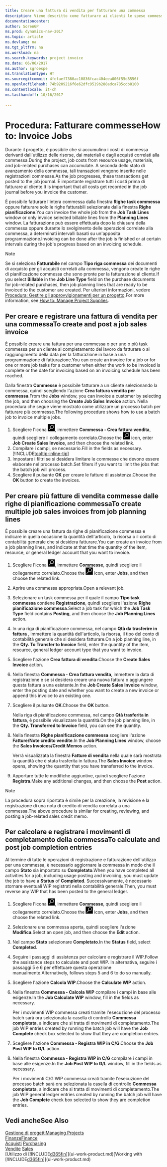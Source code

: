 ```yaml
---
title: Creare una fattura di vendita per fatturare una commessa
description: Viene descritto come fatturare ai clienti le spese commessa durante lo svolgimento di un progetto.
documentationcenter: 
author: SorenGP
ms.prod: dynamics-nav-2017
ms.topic: article
ms.devlang: na
ms.tgt_pltfrm: na
ms.workload: na
ms.search.keywords: project invoice
ms.date: 06/06/2017
ms.author: sgroespe
ms.translationtype: HT
ms.sourcegitcommit: 4fefaef7380ac10836fcac404eea006f55d8556f
ms.openlocfilehash: 74b9209216f6e62dfc9519b288adca785cdb8100
ms.contentlocale: it-ch
ms.lasthandoff: 10/16/2017

---
```

# <a name="how-to-invoice-jobs"></a><span data-ttu-id="b8d20-103">Procedura: Fatturare commesse</span><span class="sxs-lookup"><span data-stu-id="b8d20-103">How to: Invoice Jobs</span></span>
<span data-ttu-id="b8d20-104">Durante il progetto, è possibile che si accumulino i costi di commessa derivanti dall'utilizzo delle risorse, dai materiali e dagli acquisti correlati alla commessa.</span><span class="sxs-lookup"><span data-stu-id="b8d20-104">During the project, job costs from resource usage, materials, and job-related purchases can accumulate.</span></span> <span data-ttu-id="b8d20-105">A seconda dello stato di avanzamento della commessa, tali transazioni vengono inserite nelle registrazioni commesse.</span><span class="sxs-lookup"><span data-stu-id="b8d20-105">As the job progresses, these transactions get posted to the job journal.</span></span> <span data-ttu-id="b8d20-106">È importante registrare tutti i costi prima di fatturare al cliente.</span><span class="sxs-lookup"><span data-stu-id="b8d20-106">It is important that all costs get recorded in the job journal before you invoice the customer.</span></span>

<span data-ttu-id="b8d20-107">È possibile fatturare l'intera commessa dalla finestra **Righe task commessa** oppure fatturare solo le righe fatturabili selezionate dalla finestra **Righe pianificazione**.</span><span class="sxs-lookup"><span data-stu-id="b8d20-107">You can invoice the whole job from the **Job Task Lines** window or only invoice selected billable lines from the **Planning Lines** window.</span></span> <span data-ttu-id="b8d20-108">La fatturazione può essere effettuata dopo la chiusura della commessa oppure durante lo svolgimento delle operazioni correlate alla commessa, a determinati intervalli basati su un'apposita programmazione.</span><span class="sxs-lookup"><span data-stu-id="b8d20-108">Invoicing can be done after the job is finished or at certain intervals during the job's progress based on an invoicing schedule.</span></span>

> [!NOTE]  
>   <span data-ttu-id="b8d20-109">Se si seleziona **Fatturabile** nel campo **Tipo riga commessa** dei documenti di acquisto per gli acquisti correlati alla commessa, vengono create le righe di pianificazione commessa che sono pronte per la fatturazione al cliente.</span><span class="sxs-lookup"><span data-stu-id="b8d20-109">If you select **Billable** in the **Job Line Type** field on the purchase documents for job-related purchases, then job planning lines that are ready to be invoiced to the customer are created.</span></span> <span data-ttu-id="b8d20-110">Per ulteriori informazioni, vedere [Procedura: Gestire gli approvvigionamenti per un progetto](projects-how-manage-project-supplies.md).</span><span class="sxs-lookup"><span data-stu-id="b8d20-110">For more information, see [How to: Manage Project Supplies](projects-how-manage-project-supplies.md).</span></span>

## <a name="to-create-and-post-a-job-sales-invoice"></a><span data-ttu-id="b8d20-111">Per creare e registrare una fattura di vendita per una commessa</span><span class="sxs-lookup"><span data-stu-id="b8d20-111">To create and post a job sales invoice</span></span>
<span data-ttu-id="b8d20-112">È possibile creare una fattura per una commessa o per uno o più task commessa per un cliente al completamento del lavoro da fatturare o al raggiungimento della data per la fatturazione in base a una programmazione di fatturazione.</span><span class="sxs-lookup"><span data-stu-id="b8d20-112">You can create an invoice for a job or for one or more job tasks for a customer when either the work to be invoiced is complete or the date for invoicing based on an invoicing schedule has been reached.</span></span>

<span data-ttu-id="b8d20-113">Dalla finestra **Commesse** è possibile fatturare a un cliente selezionando la commessa, quindi scegliendo l'azione **Crea fattura vendita per commessa**.</span><span class="sxs-lookup"><span data-stu-id="b8d20-113">From the **Jobs** window, you can invoice a customer by selecting the job, and then choosing the **Create Job Sales Invoice** action.</span></span> <span data-ttu-id="b8d20-114">Nella procedura che segue viene mostrato come utilizzare un processo batch per fatturare più commesse.</span><span class="sxs-lookup"><span data-stu-id="b8d20-114">The following procedure shows how to use a batch job to invoice multiple jobs.</span></span>  

1. <span data-ttu-id="b8d20-115">Scegliere l'icona ![Cerca pagina o report](media/ui-search/search_small.png "icona Cerca pagina o report"), immettere **Commessa - Crea fattura vendita**, quindi scegliere il collegamento correlato.</span><span class="sxs-lookup"><span data-stu-id="b8d20-115">Choose the ![Search for Page or Report](media/ui-search/search_small.png "Search for Page or Report icon") icon, enter **Job Create Sales Invoice**, and then choose the related link.</span></span>  
2. <span data-ttu-id="b8d20-116">Compilare i campi, se necessario.</span><span class="sxs-lookup"><span data-stu-id="b8d20-116">Fill in the fields as necessary.</span></span> [!INCLUDE[tooltip-inline-tip](includes/tooltip-inline-tip_md.md)]
3. <span data-ttu-id="b8d20-117">Impostare i filtri se si desidera limitare le commesse che devono essere elaborate nel processo batch.</span><span class="sxs-lookup"><span data-stu-id="b8d20-117">Set filters if you want to limit the jobs that the batch job will process.</span></span>
4. <span data-ttu-id="b8d20-118">Scegliere il pulsante **OK** per creare le fatture di assistenza.</span><span class="sxs-lookup"><span data-stu-id="b8d20-118">Choose the **OK** button to create the invoices.</span></span>  

## <a name="to-create-multiple-job-sales-invoices-from-job-planning-lines"></a><span data-ttu-id="b8d20-119">Per creare più fatture di vendita commesse dalle righe di pianificazione commessa</span><span class="sxs-lookup"><span data-stu-id="b8d20-119">To create multiple job sales invoices from job planning lines</span></span>
<span data-ttu-id="b8d20-120">È possibile creare una fattura da righe di pianificazione commessa e indicare in quella occasione la quantità dell'articolo, la risorsa o il conto di contabilità generale che si desidera fatturare.</span><span class="sxs-lookup"><span data-stu-id="b8d20-120">You can create an invoice from a job planning lines, and indicate at that time the quantity of the item, resource, or general ledger account that you want to invoice.</span></span>

1. <span data-ttu-id="b8d20-121">Scegliere l'icona ![Cerca pagina o report](media/ui-search/search_small.png "icona Cerca pagina o report"), immettere **Commesse**, quindi scegliere il collegamento correlato.</span><span class="sxs-lookup"><span data-stu-id="b8d20-121">Choose the ![Search for Page or Report](media/ui-search/search_small.png "Search for Page or Report icon") icon, enter **Jobs**, and then choose the related link.</span></span>
2. <span data-ttu-id="b8d20-122">Aprire una commessa appropriata.</span><span class="sxs-lookup"><span data-stu-id="b8d20-122">Open a relevant job.</span></span>
3. <span data-ttu-id="b8d20-123">Selezionare un task commessa per il quale il campo **Tipo task commessa** contiene **Registrazione**, quindi scegliere l'azione **Righe pianificazione commessa**.</span><span class="sxs-lookup"><span data-stu-id="b8d20-123">Select a job task for which the **Job Task Type** field contains **Posting**, and then choose the **Job Planning Lines** action.</span></span>  
4. <span data-ttu-id="b8d20-124">In una riga di pianificazione commessa, nel campo **Qtà da trasferire in fattura** , immettere la quantità dell'articolo, la risorsa, il tipo del conto di contabilità generale che si desidera fatturare.</span><span class="sxs-lookup"><span data-stu-id="b8d20-124">On a job planning line, in the **Qty. To Transfer to Invoice** field, enter the quantity of the item, resource, general ledger account type that you want to invoice.</span></span>  
5. <span data-ttu-id="b8d20-125">Scegliere l'azione **Crea fattura di vendita**.</span><span class="sxs-lookup"><span data-stu-id="b8d20-125">Choose the **Create Sales Invoice** action.</span></span>
6. <span data-ttu-id="b8d20-126">Nella finestra **Commessa - Crea fattura vendita**, immettere la data di registrazione e se si desidera creare una nuova fattura o aggiungere questa fattura a una esistente.</span><span class="sxs-lookup"><span data-stu-id="b8d20-126">In the **Job Create Sales Invoice** window, enter the posting date and whether you want to create a new invoice or append this invoice to an existing one.</span></span>
7. <span data-ttu-id="b8d20-127">Scegliere il pulsante **OK**.</span><span class="sxs-lookup"><span data-stu-id="b8d20-127">Choose the **OK** button.</span></span>  

    <span data-ttu-id="b8d20-128">Nella riga di pianificazione commessa, nel campo **Qtà trasferita in fattura**, è possibile visualizzare la quantità.</span><span class="sxs-lookup"><span data-stu-id="b8d20-128">On the job planning line, in the **Qty. Transferred to Invoice** field, you can see the quantity.</span></span>
8. <span data-ttu-id="b8d20-129">Nella finestra **Righe pianificazione commessa** scegliere l'azione **Fatture/Note credito vendite**.</span><span class="sxs-lookup"><span data-stu-id="b8d20-129">In the **Job Planning Lines** window, choose the **Sales Invoices/Credit Memos** action.</span></span>

    <span data-ttu-id="b8d20-130">Verrà visualizzata la finestra **Fatture di vendita** nella quale sarà mostrata la quantità che è stata trasferita in fattura.</span><span class="sxs-lookup"><span data-stu-id="b8d20-130">The **Sales Invoice** window opens, showing the quantity that you have transferred to the invoice.</span></span>  
9. <span data-ttu-id="b8d20-131">Apportare tutte le modifiche aggiuntive, quindi scegliere l'azione **Registra**.</span><span class="sxs-lookup"><span data-stu-id="b8d20-131">Make any additional changes, and then choose the **Post** action.</span></span>

> [!NOTE]  
>   <span data-ttu-id="b8d20-132">La procedura sopra riportata è simile per la creazione, la revisione e la registrazione di una nota di credito di vendita correlata a una commessa.</span><span class="sxs-lookup"><span data-stu-id="b8d20-132">The above procedure is similar for creating, reviewing, and posting a job-related sales credit memo.</span></span>

## <a name="to-calculate-and-post-job-completion-entries"></a><span data-ttu-id="b8d20-133">Per calcolare e registrare i movimenti di completamento della commessa</span><span class="sxs-lookup"><span data-stu-id="b8d20-133">To calculate and post job completion entries</span></span>
<span data-ttu-id="b8d20-134">Al termine di tutte le operazioni di registrazione e fatturazione dell'utilizzo per una commessa, è necessario aggiornare la commessa in modo che il campo **Stato** sia impostato su **Completato**.</span><span class="sxs-lookup"><span data-stu-id="b8d20-134">When you have completed all activities for a job, including usage posting and invoicing, you must update the job to have a **Status** of **Completed**.</span></span> <span data-ttu-id="b8d20-135">Successivamente, è necessario stornare eventuali WIP registrati nella contabilità generale.</span><span class="sxs-lookup"><span data-stu-id="b8d20-135">Then, you must reverse any WIP that has been posted to the general ledger.</span></span>

1. <span data-ttu-id="b8d20-136">Scegliere l'icona ![Cerca pagina o report](media/ui-search/search_small.png "icona Cerca pagina o report"), immettere **Commesse**, quindi scegliere il collegamento correlato.</span><span class="sxs-lookup"><span data-stu-id="b8d20-136">Choose the ![Search for Page or Report](media/ui-search/search_small.png "Search for Page or Report icon") icon, enter **Jobs**, and then choose the related link.</span></span>  
2. <span data-ttu-id="b8d20-137">Selezionare una commessa aperta, quindi scegliere l'azione **Modifica**.</span><span class="sxs-lookup"><span data-stu-id="b8d20-137">Select an open job, and then choose the **Edit** action.</span></span>
3. <span data-ttu-id="b8d20-138">Nel campo **Stato** selezionare **Completato**.</span><span class="sxs-lookup"><span data-stu-id="b8d20-138">In the **Status** field, select **Completed**.</span></span>
4. <span data-ttu-id="b8d20-139">Seguire i passaggi di assistenza per calcolare e registrare il WIP.</span><span class="sxs-lookup"><span data-stu-id="b8d20-139">Follow the assistance steps to calculate and post WIP.</span></span> <span data-ttu-id="b8d20-140">In alternativa, seguire i passaggi 5 e 6 per effettuare questa operazione manualmente.</span><span class="sxs-lookup"><span data-stu-id="b8d20-140">Alternatively, follows steps 5 and 6 to do so manually.</span></span>  
5. <span data-ttu-id="b8d20-141">Scegliere l'azione **Calcola WIP**.</span><span class="sxs-lookup"><span data-stu-id="b8d20-141">Choose the **Calculate WIP** action.</span></span>
6. <span data-ttu-id="b8d20-142">Nella finestra **Commessa - Calcola WIP** compilare i campi in base alle esigenze.</span><span class="sxs-lookup"><span data-stu-id="b8d20-142">In the **Job Calculate WIP** window, fill in the fields as necessary.</span></span>  

     <span data-ttu-id="b8d20-143">Per i movimenti WIP commessa creati tramite l'esecuzione del processo batch sarà ora selezionata la casella di controllo **Commessa completata**, a indicare che si tratta di movimenti di completamento.</span><span class="sxs-lookup"><span data-stu-id="b8d20-143">The job WIP entries created by running the batch job will have the **Job Complete** check box selected to show that they are completion entries.</span></span>  
7. <span data-ttu-id="b8d20-144">Scegliere l'azione **Commessa - Registra WIP in C/G**.</span><span class="sxs-lookup"><span data-stu-id="b8d20-144">Choose the **Job Post WIP to G/L** action.</span></span>
8. <span data-ttu-id="b8d20-145">Nella finestra **Commessa - Registra WIP in C/G** compilare i campi in base alle esigenze.</span><span class="sxs-lookup"><span data-stu-id="b8d20-145">In the **Job Post WIP to G/L** window, fill in the fields as necessary.</span></span>  

     <span data-ttu-id="b8d20-146">Per i movimenti C/G WIP commessa creati tramite l'esecuzione del processo batch sarà ora selezionata la casella di controllo **Commessa completata**, a indicare che si tratta di movimenti di completamento.</span><span class="sxs-lookup"><span data-stu-id="b8d20-146">The job WIP general ledger entries created by running the batch job will have the **Job Complete** check box selected to show they are completion entries.</span></span>

## <a name="see-also"></a><span data-ttu-id="b8d20-147">Vedi anche</span><span class="sxs-lookup"><span data-stu-id="b8d20-147">See Also</span></span>
[<span data-ttu-id="b8d20-148">Gestione di progetti</span><span class="sxs-lookup"><span data-stu-id="b8d20-148">Managing Projects</span></span>](projects-manage-projects.md)  
[<span data-ttu-id="b8d20-149">Finanze</span><span class="sxs-lookup"><span data-stu-id="b8d20-149">Finance</span></span>](finance.md)  
<span data-ttu-id="b8d20-150">[Acquisti](purchasing-manage-purchasing.md)       </span><span class="sxs-lookup"><span data-stu-id="b8d20-150">[Purchasing](purchasing-manage-purchasing.md)       </span></span>  
<span data-ttu-id="b8d20-151">[Vendite](sales-manage-sales.md)    </span><span class="sxs-lookup"><span data-stu-id="b8d20-151">[Sales](sales-manage-sales.md)    </span></span>  
<span data-ttu-id="b8d20-152">[Utilizzo di [!INCLUDE[d365fin](includes/d365fin_md.md)]](ui-work-product.md)</span><span class="sxs-lookup"><span data-stu-id="b8d20-152">[Working with [!INCLUDE[d365fin](includes/d365fin_md.md)]](ui-work-product.md)</span></span>  


